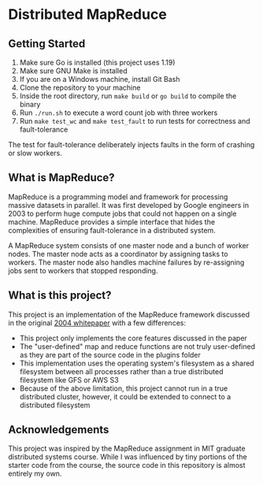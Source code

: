 # Distributed MapReduce

## Getting Started

1. Make sure Go is installed (this project uses 1.19)
2. Make sure GNU Make is installed
3. If you are on a Windows machine, install Git Bash
4. Clone the repository to your machine
5. Inside the root directory, run `make build` or `go build` to compile the binary
6. Run `./run.sh` to execute a word count job with three workers
7. Run `make test_wc` and `make test_fault` to run tests for correctness and fault-tolerance

The test for fault-tolerance deliberately injects faults in the form of crashing or slow workers.

## What is MapReduce?

MapReduce is a programming model and framework for processing massive datasets in parallel. It was first developed by Google engineers in 2003 to perform huge compute jobs that could not happen on a single machine. MapReduce provides a simple interface that hides the complexities of ensuring fault-tolerance in a distributed system.

A MapReduce system consists of one master node and a bunch of worker nodes. The master node acts as a coordinator by assigning tasks to workers. The master node also handles machine failures by re-assigning jobs sent to workers that stopped responding.

## What is this project?

This project is an implementation of the MapReduce framework discussed in the original [2004 whitepaper](https://pdos.csail.mit.edu/6.824/papers/mapreduce.pdf) with a few differences:

- This project only implements the core features discussed in the paper
- The "user-defined" map and reduce functions are not truly user-defined as they are part of the source code in the plugins folder
- This implementation uses the operating system's filesystem as a shared filesystem between all processes rather than a true distributed filesystem like GFS or AWS S3
- Because of the above limitation, this project cannot run in a true distributed cluster, however, it could be extended to connect to a distributed filesystem

## Acknowledgements

This project was inspired by the MapReduce assignment in MIT graduate distributed systems course. While I was influenced by tiny portions of the starter code from the course, the source code in this repository is almost entirely my own.
